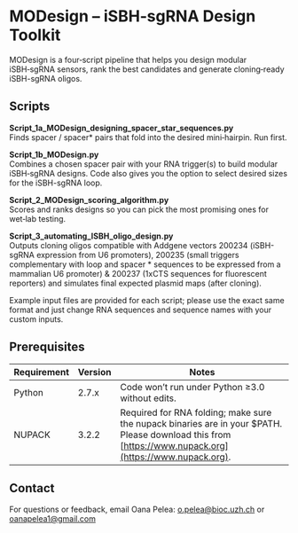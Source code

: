 # MODesign – iSBH‑sgRNA Design Toolkit

MODesign is a four‑script pipeline that helps you design modular iSBH‑sgRNA sensors, rank the best candidates and generate cloning‑ready iSBH-sgRNA oligos.

## Scripts

**Script_1a_MODesign_designing_spacer_star_sequences.py**  
Finds spacer / spacer* pairs that fold into the desired mini‑hairpin. Run first.

**Script_1b_MODesign.py**  
Combines a chosen spacer pair with your RNA trigger(s) to build modular iSBH‑sgRNA designs. Code also gives you the option to select desired sizes for the iSBH-sgRNA loop.

**Script_2_MODesign_scoring_algorithm.py**  
Scores and ranks designs so you can pick the most promising ones for wet‑lab testing.

**Script_3_automating_ISBH_oligo_design.py**  
Outputs cloning oligos compatible with Addgene vectors 200234 (iSBH-sgRNA expression from U6 promoters), 200235 (small triggers complementary with loop and spacer * sequences to be expressed from a mammalian U6 promoter) & 200237 (1xCTS sequences for fluorescent reporters) and simulates final expected plasmid maps (after cloning).

Example input files are provided for each script; please use the exact same format and just change RNA sequences and sequence names with your custom inputs.

## Prerequisites

| Requirement | Version | Notes |
| --- | --- | --- |
| Python | 2.7.x | Code won’t run under Python ≥3.0 without edits. |
| NUPACK | 3.2.2 | Required for RNA folding; make sure the nupack binaries are in your $PATH. Please download this from [https://www.nupack.org](https://www.nupack.org). |

## Contact

For questions or feedback, email Oana Pelea: o.pelea@bioc.uzh.ch or oanapelea1@gmail.com
